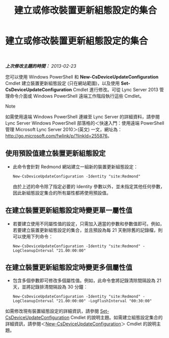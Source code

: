 ﻿---
title: 建立或修改裝置更新組態設定的集合
TOCTitle: 建立或修改裝置更新組態設定的集合
ms:assetid: 3e8ce95f-a8c8-417c-b1f7-0f759a567aff
ms:mtpsurl: https://technet.microsoft.com/zh-tw/library/JJ994029(v=OCS.15)
ms:contentKeyID: 52056093
ms.date: 08/10/2015
mtps_version: v=OCS.15
ms.translationtype: HT
---

# 建立或修改裝置更新組態設定的集合

 

_**上次修改主題的時間：** 2013-02-23_

您可以使用 Windows PowerShell 和 **New-CsDeviceUpdateConfiguration** Cmdlet 建立裝置更新組態設定 (只在網站範圍)，以及使用 **Set-CsDeviceUpdateConfiguration** Cmdlet 進行修改。可從 Lync Server 2013 管理命令介面或 Windows PowerShell 遠端工作階段執行這些 Cmdlet。

> [!NOTE]  
> 如需使用遠端 Windows PowerShell 連線至 Lync Server 的詳細資料，請參閱 Lync Server Windows PowerShell 部落格的＜快速入門：使用遠端 PowerShell 管理 Microsoft Lync Server 2010＞(英文) 一文，網址為：<a href="http://go.microsoft.com/fwlink/p/?linkid=255876">http://go.microsoft.com/fwlink/p/?linkId=255876</a>。




## 使用預設值建立裝置更新組態設定

  - 此命令會針對 Redmond 網站建立一組新的裝置更新組態設定：
    
        New-CsDeviceUpdateConfiguration -Identity "site:Redmond"
    
    由於上述的命令除了指定必要的 Identity 參數以外，並未指定其他任何參數，因此新組態設定集合的所有屬性都將使用預設值。

## 在建立裝置更新組態設定時變更單一屬性值

  - 若要建立使用不同屬性值的設定，只需加入適當的參數和參數值即可。例如，若要建立裝置更新組態設定的集合，並且預設為每 21 天刪除舊的記錄檔，則可以使用下列命令：
    
        New-CsDeviceUpdateConfiguration -Identity "site:Redmond" -LogCleanupInterval "21.00:00:00"

## 在建立裝置更新組態設定時變更多個屬性值

  - 包含多個參數即可修改多個屬性值。例如，此命令會將記錄清除間隔設為 21 天，並將記錄排清間隔設為 30 分鐘︰
    
        New-CsDeviceUpdateConfiguration -Identity "site:Redmond" -LogCleanupInterval "21.00:00:00" -LogFlushInterval "00:30:00"

如需修改現有裝置組態設定的詳細資訊，請參閱 [Set-CsDeviceUpdateConfiguration](https://docs.microsoft.com/en-us/powershell/module/skype/Set-CsDeviceUpdateConfiguration) Cmdlet 的說明主題。如需建立組態設定集合的詳細資訊，請參閱＜[New-CsDeviceUpdateConfiguration](https://docs.microsoft.com/en-us/powershell/module/skype/New-CsDeviceUpdateConfiguration)＞ Cmdlet 的說明主題。

